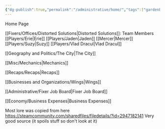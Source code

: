 ```yaml
---
{"dg-publish":true,"permalink":"/administrative/home/","tags":["gardenEntry"]}
---
```


Home Page

[[Fixers/Offices/Distorted Solutions\|Distorted Solutions]]:
Team Members
[[Players/Erie\|Erie]]
[[Players/Jaden\|Jaden]]
[[Mercer\|Mercer]]
[[Players/Suzy\|Suzy]]
[[Players/Vlad Dracul\|Vlad Dracul]]


[[Geography and Politics/The City\|The City]]

[[Misc/Mechanics\|Mechanics]]

[[Recaps/Recaps\|Recaps]]

[[Businesses and Organizations/Wings\|Wings]]

[[Administrative/Fixer Job Board\|Fixer Job Board]]

[[Economy/Business Expenses\|Business Expenses]]



Most lore was copied from here
https://steamcommunity.com/sharedfiles/filedetails/?id=2947182141
Very good source (it spoils stuff so don't look at it)
